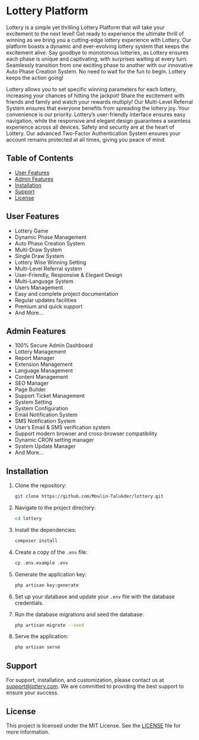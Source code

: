 # Lottery Platform

Lottery is a simple yet thrilling Lottery Platform that will take your excitement to the next level! Get ready to experience the ultimate thrill of winning as we bring you a cutting-edge lottery experience with Lottery. Our platform boasts a dynamic and ever-evolving lottery system that keeps the excitement alive. Say goodbye to monotonous lotteries, as Lottery ensures each phase is unique and captivating, with surprises waiting at every turn. Seamlessly transition from one exciting phase to another with our innovative Auto Phase Creation System. No need to wait for the fun to begin. Lottery keeps the action going!

Lottery allows you to set specific winning parameters for each lottery, increasing your chances of hitting the jackpot! Share the excitement with friends and family and watch your rewards multiply! Our Multi-Level Referral System ensures that everyone benefits from spreading the lottery joy. Your convenience is our priority. Lottery’s user-friendly interface ensures easy navigation, while the responsive and elegant design guarantees a seamless experience across all devices. Safety and security are at the heart of Lottery. Our advanced Two-Factor Authentication System ensures your account remains protected at all times, giving you peace of mind.

## Table of Contents
- [User Features](#user-features)
- [Admin Features](#admin-features)
- [Installation](#installation)
- [Support](#support)
- [License](#license)

## User Features
- Lottery Game
- Dynamic Phase Management
- Auto Phase Creation System
- Multi-Draw System
- Single Draw System
- Lottery Wise Winning Setting
- Multi-Level Referral system
- User-Friendly, Responsive & Elegant Design
- Multi-Language System
- Users Management
- Easy and complete project documentation
- Regular updates facilities
- Premium and quick support
- And More…

## Admin Features
- 100% Secure Admin Dashboard
- Lottery Management
- Report Manager
- Extension Management
- Language Management
- Content Management
- SEO Manager
- Page Builder
- Support Ticket Management
- System Setting
- System Configuration
- Email Notification System
- SMS Notification System
- User’s Email & SMS verification system
- Support modern browser and cross-browser compatibility
- Dynamic CRON setting manager
- System Update Manager
- And More…

## Installation
1. Clone the repository:
    ```bash
    git clone https://github.com/Moulin-Talukder/lottery.git
    ```

2. Navigate to the project directory:
    ```bash
    cd lottery
    ```

3. Install the dependencies:
    ```bash
    composer install
    ```

4. Create a copy of the `.env` file:
    ```bash
    cp .env.example .env
    ```

5. Generate the application key:
    ```bash
    php artisan key:generate
    ```

6. Set up your database and update your `.env` file with the database credentials.

7. Run the database migrations and seed the database:
    ```bash
    php artisan migrate --seed
    ```

8. Serve the application:
    ```bash
    php artisan serve
    ```

## Support
For support, installation, and customization, please contact us at [support@lottery.com](mailto:support@lottery.com). We are committed to providing the best support to ensure your success.

## License
This project is licensed under the MIT License. See the [LICENSE](LICENSE) file for more information.
